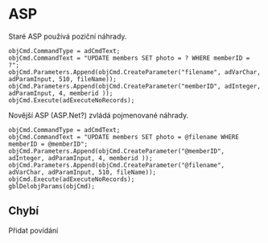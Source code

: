ASP
===

Staré ASP používá poziční náhrady.

    objCmd.CommandType = adCmdText;
    objCmd.CommandText = "UPDATE members SET photo = ? WHERE memberID = ?";
    objCmd.Parameters.Append(objCmd.CreateParameter("filename", adVarChar, adParamInput, 510, fileName));
    objCmd.Parameters.Append(objCmd.CreateParameter("memberID", adInteger, adParamInput, 4, memberid ));
    objCmd.Execute(adExecuteNoRecords);


Novější ASP (ASP.Net?) zvládá pojmenované náhrady.

    objCmd.CommandType = adCmdText;
    objCmd.CommandText = "UPDATE members SET photo = @filename WHERE memberID = @memberID";
    objCmd.Parameters.Append(objCmd.CreateParameter("@memberID", adInteger, adParamInput, 4, memberid ));
    objCmd.Parameters.Append(objCmd.CreateParameter("@filename", adVarChar, adParamInput, 510, fileName));
    objCmd.Execute(adExecuteNoRecords);
    gblDelobjParams(objCmd);

Chybí
-----

Přidat povídání
